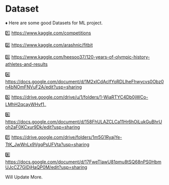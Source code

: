 # Dataset

♦️ Here are some good Datasets for ML project.

1️⃣ https://www.kaggle.com/competitions

2️⃣ https://www.kaggle.com/arashnic/fitbit

3️⃣ https://www.kaggle.com/heesoo37/120-years-of-olympic-history-athletes-and-results

4️⃣ https://docs.google.com/document/d/1M2xICdAclfYoRDLlheFhwycvs0Obz0n4bNOmFNVuF2A/edit?usp=sharing

5️⃣ https://drive.google.com/drive/u/1/folders/1-WiaRTYC4Db0jWCo-LMhH2qcayWHvf1_ 

6️⃣ https://docs.google.com/document/d/158FhULAZCLCa11Hr6hOiLukGuBhrUoh2aF0KCxur9Dk/edit?usp=sharing

7️⃣ https://drive.google.com/drive/folders/1m5G1RyajYe-TtK_JwWnLx9VgqPsUFVta?usp=sharing

8️⃣ https://docs.google.com/document/d/17FweTlawU81pmu8tSQ68nPS0HbmUJcCZ7GlDjHaQP0M/edit?usp=sharing

Will Update More.
